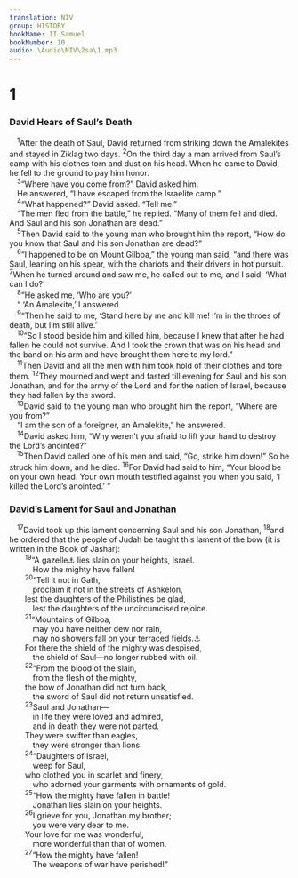 ```yaml
---
translation: NIV
group: HISTORY
bookName: II Samuel 
bookNumber: 10
audio: \Audio\NIV\2sa\1.mp3
---
```


<div class="title"><h1>1</h1><h3>David Hears of Saul’s Death </h3></div>
<span class="verse 2sa_1_1"> <sup>1</sup>After the death of Saul, David returned from striking down the Amalekites and stayed in Ziklag two days. </span>
<span class="verse 2sa_1_2"><sup>2</sup>On the third day a man arrived from Saul’s camp with his clothes torn and dust on his head. When he came to David, he fell to the ground to pay him honor. <br/></span>
<span class="verse 2sa_1_3"> <sup>3</sup>“Where have you come from?” David asked him. <br/> He answered, “I have escaped from the Israelite camp.” <br/></span>
<span class="verse 2sa_1_4"> <sup>4</sup>“What happened?” David asked. “Tell me.” <br/> “The men fled from the battle,” he replied. “Many of them fell and died. And Saul and his son Jonathan are dead.” <br/></span>
<span class="verse 2sa_1_5"> <sup>5</sup>Then David said to the young man who brought him the report, “How do you know that Saul and his son Jonathan are dead?” <br/></span>
<span class="verse 2sa_1_6"> <sup>6</sup>“I happened to be on Mount Gilboa,” the young man said, “and there was Saul, leaning on his spear, with the chariots and their drivers in hot pursuit. </span>
<span class="verse 2sa_1_7"><sup>7</sup>When he turned around and saw me, he called out to me, and I said, ‘What can I do?’ <br/></span>
<span class="verse 2sa_1_8"> <sup>8</sup>“He asked me, ‘Who are you?’ <br/> “ ‘An Amalekite,’ I answered. <br/></span>
<span class="verse 2sa_1_9"> <sup>9</sup>“Then he said to me, ‘Stand here by me and kill me! I’m in the throes of death, but I’m still alive.’ <br/></span>
<span class="verse 2sa_1_10"> <sup>10</sup>“So I stood beside him and killed him, because I knew that after he had fallen he could not survive. And I took the crown that was on his head and the band on his arm and have brought them here to my lord.” <br/></span>
<span class="verse 2sa_1_11"> <sup>11</sup>Then David and all the men with him took hold of their clothes and tore them. </span>
<span class="verse 2sa_1_12"><sup>12</sup>They mourned and wept and fasted till evening for Saul and his son Jonathan, and for the army of the Lord and for the nation of Israel, because they had fallen by the sword. <br/></span>
<span class="verse 2sa_1_13"> <sup>13</sup>David said to the young man who brought him the report, “Where are you from?” <br/> “I am the son of a foreigner, an Amalekite,” he answered. <br/></span>
<span class="verse 2sa_1_14"> <sup>14</sup>David asked him, “Why weren’t you afraid to lift your hand to destroy the Lord’s anointed?” <br/></span>
<span class="verse 2sa_1_15"> <sup>15</sup>Then David called one of his men and said, “Go, strike him down!” So he struck him down, and he died. </span>
<span class="verse 2sa_1_16"><sup>16</sup>For David had said to him, “Your blood be on your own head. Your own mouth testified against you when you said, ‘I killed the Lord’s anointed.’ ” <br/></span>
<div class="title"><h3>David’s Lament for Saul and Jonathan </h3></div>
<span class="verse 2sa_1_17"> <sup>17</sup>David took up this lament concerning Saul and his son Jonathan, </span>
<span class="verse 2sa_1_18"><sup>18</sup>and he ordered that the people of Judah be taught this lament of the bow (it is written in the Book of Jashar): <br/></span>
<span class="verse 2sa_1_19">  <sup>19</sup>“A gazelle<a data-toggle="tooltip" data-placement="bottom" title="here symbolizes a human dignitary.">⚓</a> lies slain on your heights, Israel. <br/>   How the mighty have fallen! <br/></span>
<span class="verse 2sa_1_20">  <sup>20</sup>“Tell it not in Gath, <br/>   proclaim it not in the streets of Ashkelon, <br/>  lest the daughters of the Philistines be glad, <br/>   lest the daughters of the uncircumcised rejoice. <br/></span>
<span class="verse 2sa_1_21">  <sup>21</sup>“Mountains of Gilboa, <br/>   may you have neither dew nor rain, <br/>   may no showers fall on your terraced fields.<a data-toggle="tooltip" data-placement="bottom" title="Or / nor fields that yield grain for offerings">⚓</a><br/>  For there the shield of the mighty was despised, <br/>   the shield of Saul—no longer rubbed with oil. <br/></span>
<span class="verse 2sa_1_22">  <sup>22</sup>“From the blood of the slain, <br/>   from the flesh of the mighty, <br/>  the bow of Jonathan did not turn back, <br/>   the sword of Saul did not return unsatisfied. <br/></span>
<span class="verse 2sa_1_23">  <sup>23</sup>Saul and Jonathan— <br/>   in life they were loved and admired, <br/>   and in death they were not parted. <br/>  They were swifter than eagles, <br/>   they were stronger than lions. <br/></span>
<span class="verse 2sa_1_24">  <sup>24</sup>“Daughters of Israel, <br/>   weep for Saul, <br/>  who clothed you in scarlet and finery, <br/>   who adorned your garments with ornaments of gold. <br/></span>
<span class="verse 2sa_1_25">  <sup>25</sup>“How the mighty have fallen in battle! <br/>   Jonathan lies slain on your heights. <br/></span>
<span class="verse 2sa_1_26">  <sup>26</sup>I grieve for you, Jonathan my brother; <br/>   you were very dear to me. <br/>  Your love for me was wonderful, <br/>   more wonderful than that of women. <br/></span>
<span class="verse 2sa_1_27">  <sup>27</sup>“How the mighty have fallen! <br/>   The weapons of war have perished!” <br/></span>
